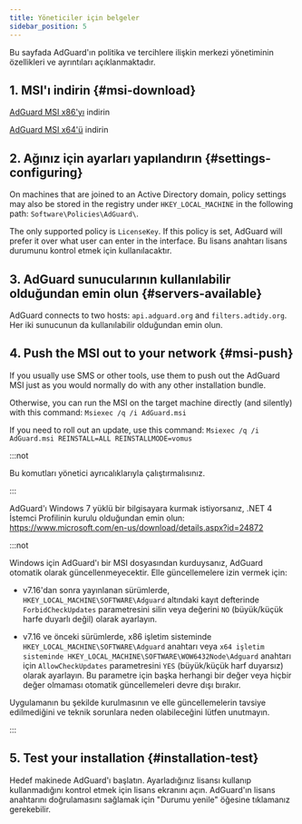 ```yaml
---
title: Yöneticiler için belgeler
sidebar_position: 5
---
```


Bu sayfada AdGuard'ın politika ve tercihlere ilişkin merkezi yönetiminin özellikleri ve ayrıntıları açıklanmaktadır.

## 1. MSI'ı indirin {#msi-download}

[AdGuard MSI x86'yı](https://cdn.adtidy.org/distr/windows/AdGuard_x86.msi) indirin

[AdGuard MSI x64'ü](https://cdn.adtidy.org/distr/windows/AdGuard_x64.msi) indirin

## 2. Ağınız için ayarları yapılandırın {#settings-configuring}

On machines that are joined to an Active Directory domain, policy settings may also be stored in the registry under `HKEY_LOCAL_MACHINE` in the following path: `Software\Policies\AdGuard\`.

The only supported policy is `LicenseKey`. If this policy is set, AdGuard will prefer it over what user can enter in the interface. Bu lisans anahtarı lisans durumunu kontrol etmek için kullanılacaktır.

## 3. AdGuard sunucularının kullanılabilir olduğundan emin olun {#servers-available}

AdGuard connects to two hosts: `api.adguard.org` and `filters.adtidy.org`. Her iki sunucunun da kullanılabilir olduğundan emin olun.

## 4. Push the MSI out to your network {#msi-push}

If you usually use SMS or other tools, use them to push out the AdGuard MSI just as you would normally do with any other installation bundle.

Otherwise, you can run the MSI on the target machine directly (and silently) with this command: `Msiexec /q /i AdGuard.msi`

If you need to roll out an update, use this command: `Msiexec /q /i AdGuard.msi REINSTALL=ALL REINSTALLMODE=vomus`

:::not

Bu komutları yönetici ayrıcalıklarıyla çalıştırmalısınız.

:::

AdGuard'ı Windows 7 yüklü bir bilgisayara kurmak istiyorsanız, .NET 4 İstemci Profilinin kurulu olduğundan emin olun: https://www.microsoft.com/en-us/download/details.aspx?id=24872

:::not

Windows için AdGuard'ı bir MSI dosyasından kurduysanız, AdGuard otomatik olarak güncellenmeyecektir. Elle güncellemelere izin vermek için:

- v7.16'dan sonra yayınlanan sürümlerde, `HKEY_LOCAL_MACHINE\SOFTWARE\Adguard` altındaki kayıt defterinde `ForbidCheckUpdates` parametresini silin veya değerini `NO` (büyük/küçük harfe duyarlı değil) olarak ayarlayın.

- v7.16 ve önceki sürümlerde, x86 işletim sisteminde `HKEY_LOCAL_MACHINE\SOFTWARE\Adguard` anahtarı veya `x64 işletim sisteminde HKEY_LOCAL_MACHINE\SOFTWARE\WOW6432Node\Adguard` anahtarı için `AllowCheckUpdates` parametresini `YES` (büyük/küçük harf duyarsız) olarak ayarlayın. Bu parametre için başka herhangi bir değer veya hiçbir değer olmaması otomatik güncellemeleri devre dışı bırakır.

Uygulamanın bu şekilde kurulmasının ve elle güncellemelerin tavsiye edilmediğini ve teknik sorunlara neden olabileceğini lütfen unutmayın.

:::

## 5. Test your installation {#installation-test}

Hedef makinede AdGuard'ı başlatın. Ayarladığınız lisansı kullanıp kullanmadığını kontrol etmek için lisans ekranını açın. AdGuard'ın lisans anahtarını doğrulamasını sağlamak için "Durumu yenile" öğesine tıklamanız gerekebilir.

